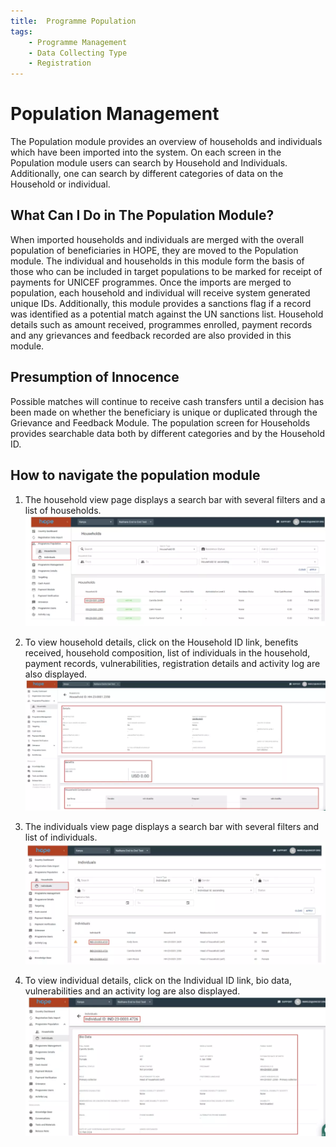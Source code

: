 ```yaml
---
title:  Programme Population
tags:
    - Programme Management
    - Data Collecting Type
    - Registration
---
```


# Population Management


The Population module provides an overview of households and individuals which have been imported into the system. On each screen in the Population module users can search by Household and Individuals. Additionally, one can search by different categories of data on the Household or individual.

## What Can I Do in The Population Module?

When imported households and individuals are merged with the overall population of beneficiaries in HOPE, they are moved to the Population module. The individual and households in this module form the basis of those who can be included in target populations to be marked for receipt of payments for UNICEF programmes. Once the imports are merged to population, each household and individual will receive system generated unique IDs. Additionally, this module provides a sanctions flag if a record was identified as a potential match against the UN sanctions list. Household details such as amount received, programmes enrolled, payment records and any grievances and feedback recorded are also provided in this module.

## Presumption of Innocence

Possible matches will continue to receive cash transfers until a decision has been made on whether the beneficiary is unique or duplicated through the Grievance and Feedback Module. The population screen for Households provides searchable data both by different categories and by the Household ID.

## How to navigate the population module

1. The household view page displays a search bar with several filters and a list of households.
   ![Image](_screenshots/population/1.png)


1. To view household details, click on the Household ID link, benefits received, household composition, list of individuals in the household, payment records, vulnerabilities, registration details and activity log are also displayed.
    ![Image](_screenshots/population/2.png)


2. The individuals view page displays a search bar with several filters and list of individuals.
    ![Image](_screenshots/population/3.png)


1. To view individual details, click on the Individual ID link, bio data, vulnerabilities and an activity log are also displayed.
    ![Image](_screenshots/population/4.png)
